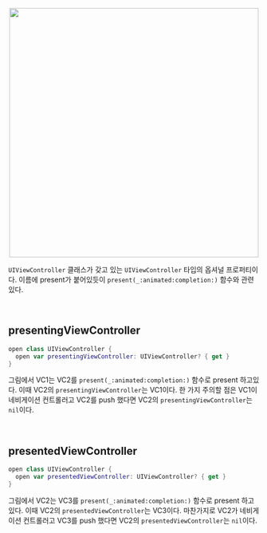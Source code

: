 <p align="center">
<img src="https://user-images.githubusercontent.com/61190690/185857787-1139d4a7-65dd-42e6-b4b5-5654e4009416.png" width="500">
</p>

`UIViewController` 클래스가 갖고 있는 `UIViewController` 타입의 옵셔널 프로퍼티이다. 이름에 present가 붙어있듯이 `present(_:animated:completion:)` 함수와 관련있다.

&nbsp;
## presentingViewController

```swift
open class UIViewController {
  open var presentingViewController: UIViewController? { get }
}
```

그림에서 VC1는 VC2를 `present(_:animated:completion:)` 함수로 present 하고있다. 이때 VC2의 `presentingViewController`는 VC1이다. 한 가지 주의할 점은 VC1이 네비게이션 컨트롤러고 VC2를 push 했다면 VC2의 `presentingViewController`는 `nil`이다.


&nbsp;
## presentedViewController

```swift
open class UIViewController {
  open var presentedViewController: UIViewController? { get }
}
```

그림에서 VC2는 VC3를 `present(_:animated:completion:)` 함수로 present 하고있다. 이때 VC2의 `presentedViewController`는 VC3이다. 마찬가지로 VC2가 네비게이션 컨트롤러고 VC3를 push 했다면 VC2의 `presentedViewController`는 `nil`이다.
